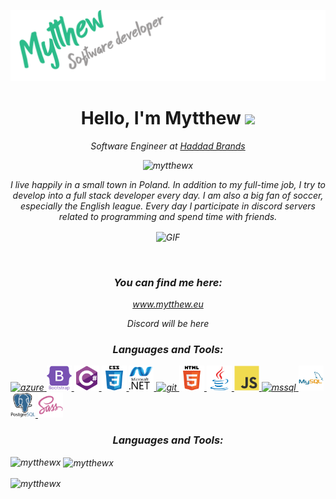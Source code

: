 [![Header](https://raw.githubusercontent.com/Mytthewx/Mytthewx/main/header_v2.png "Header")](https://github.com/Mytthewx)

<h1 align="center">Hello, I'm Mytthew <img src="https://media.giphy.com/media/mGcNjsfWAjY5AEZNw6/giphy.gif" width="50"></h1> 
<p align="center"><em>Software Engineer at <a href="https://www.haddad.com/">Haddad Brands</a></p>
<p align="center"> <img src="https://komarev.com/ghpvc/?username=mytthewx&label=Profile%20views&color=ff0000&style=flat" alt="mytthewx" /> </p>
<p align="center"><em>I live happily in a small town in Poland. In addition to my full-time job, I try to develop into a full stack developer every day. I am also a big fan of soccer, especially the English league. Every day I participate in discord servers related to programming and spend time with friends. </p>
<p align="center"><img align="center" alt="GIF" src="https://media.giphy.com/media/3ohzdKvLT1DxFxhZAI/giphy.gif" /></p><br>


<h3 align="center">You can find me here:</h3>
<p align="center"><a href="https://mytthew.eu/">www.mytthew.eu</a><p>
<p align="center"> Discord will be here </p>
<p align="center">
</p>

<h3 align="center">Languages and Tools:</h3>
<p align="left"> 
  <a href="https://azure.microsoft.com/en-in/" target="_blank" rel="noreferrer"> 
  <img src="https://www.vectorlogo.zone/logos/microsoft_azure/microsoft_azure-icon.svg" alt="azure" width="40" height="40"/> </a> 
  <a href="https://getbootstrap.com" target="_blank" rel="noreferrer"> 
    <img src="https://raw.githubusercontent.com/devicons/devicon/master/icons/bootstrap/bootstrap-plain-wordmark.svg" alt="bootstrap" width="40" height="40"/> </a> 
  <a href="https://www.w3schools.com/cs/" target="_blank" rel="noreferrer"> 
    <img src="https://raw.githubusercontent.com/devicons/devicon/master/icons/csharp/csharp-original.svg" alt="csharp" width="40" height="40"/> </a> 
  <a href="https://www.w3schools.com/css/" target="_blank" rel="noreferrer"> 
    <img src="https://raw.githubusercontent.com/devicons/devicon/master/icons/css3/css3-original-wordmark.svg" alt="css3" width="40" height="40"/> </a> 
  <a href="https://dotnet.microsoft.com/" target="_blank" rel="noreferrer"> 
    <img src="https://raw.githubusercontent.com/devicons/devicon/master/icons/dot-net/dot-net-original-wordmark.svg" alt="dotnet" width="40" height="40"/> </a> 
  <a href="https://git-scm.com/" target="_blank" rel="noreferrer"> 
    <img src="https://www.vectorlogo.zone/logos/git-scm/git-scm-icon.svg" alt="git" width="40" height="40"/> </a> 
  <a href="https://www.w3.org/html/" target="_blank" rel="noreferrer"> 
    <img src="https://raw.githubusercontent.com/devicons/devicon/master/icons/html5/html5-original-wordmark.svg" alt="html5" width="40" height="40"/> </a> 
  <a href="https://www.java.com" target="_blank" rel="noreferrer"> 
    <img src="https://raw.githubusercontent.com/devicons/devicon/master/icons/java/java-original.svg" alt="java" width="40" height="40"/> </a> 
  <a href="https://developer.mozilla.org/en-US/docs/Web/JavaScript" target="_blank" rel="noreferrer"> 
    <img src="https://raw.githubusercontent.com/devicons/devicon/master/icons/javascript/javascript-original.svg" alt="javascript" width="40" height="40"/> </a> 
  <a href="https://www.microsoft.com/en-us/sql-server" target="_blank" rel="noreferrer"> 
    <img src="https://www.svgrepo.com/show/303229/microsoft-sql-server-logo.svg" alt="mssql" width="40" height="40"/> </a> 
  <a href="https://www.mysql.com/" target="_blank" rel="noreferrer"> 
    <img src="https://raw.githubusercontent.com/devicons/devicon/master/icons/mysql/mysql-original-wordmark.svg" alt="mysql" width="40" height="40"/> </a> 
  <a href="https://www.postgresql.org" target="_blank" rel="noreferrer"> 
    <img src="https://raw.githubusercontent.com/devicons/devicon/master/icons/postgresql/postgresql-original-wordmark.svg" alt="postgresql" width="40" height="40"/> </a> 
  <a href="https://sass-lang.com" target="_blank" rel="noreferrer"> 
    <img src="https://raw.githubusercontent.com/devicons/devicon/master/icons/sass/sass-original.svg" alt="sass" width="40" height="40"/> </a> 
</p>
<h3 align="center">Languages and Tools:</h3>
<p><img align="left" src="https://github-readme-stats.vercel.app/api/top-langs?username=mytthewx&show_icons=true&locale=en&layout=compact" alt="mytthewx" /></p>

<p>&nbsp;<img align="center" src="https://github-readme-stats.vercel.app/api?username=mytthewx&show_icons=true&locale=en" alt="mytthewx" /></p>

<p><img align="center" src="https://github-readme-streak-stats.herokuapp.com/?user=mytthewx&" alt="mytthewx" /></p>
